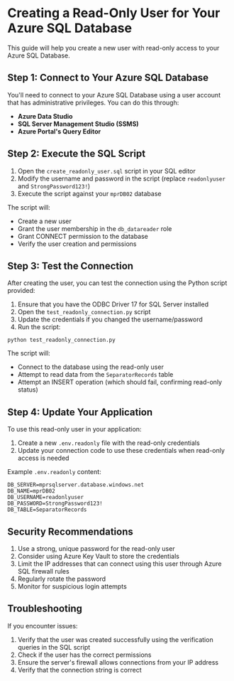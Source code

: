 # Creating a Read-Only User for Your Azure SQL Database

This guide will help you create a new user with read-only access to your Azure SQL Database.

## Step 1: Connect to Your Azure SQL Database

You'll need to connect to your Azure SQL Database using a user account that has administrative privileges. You can do this through:

- **Azure Data Studio**
- **SQL Server Management Studio (SSMS)**
- **Azure Portal's Query Editor**

## Step 2: Execute the SQL Script

1. Open the `create_readonly_user.sql` script in your SQL editor
2. Modify the username and password in the script (replace `readonlyuser` and `StrongPassword123!`)
3. Execute the script against your `mprDB02` database

The script will:
- Create a new user
- Grant the user membership in the `db_datareader` role
- Grant CONNECT permission to the database
- Verify the user creation and permissions

## Step 3: Test the Connection

After creating the user, you can test the connection using the Python script provided:

1. Ensure that you have the ODBC Driver 17 for SQL Server installed
2. Open the `test_readonly_connection.py` script
3. Update the credentials if you changed the username/password
4. Run the script:

```
python test_readonly_connection.py
```

The script will:
- Connect to the database using the read-only user
- Attempt to read data from the `SeparatorRecords` table
- Attempt an INSERT operation (which should fail, confirming read-only status)

## Step 4: Update Your Application

To use this read-only user in your application:

1. Create a new `.env.readonly` file with the read-only credentials
2. Update your connection code to use these credentials when read-only access is needed

Example `.env.readonly` content:
```
DB_SERVER=mprsqlserver.database.windows.net
DB_NAME=mprDB02
DB_USERNAME=readonlyuser
DB_PASSWORD=StrongPassword123!
DB_TABLE=SeparatorRecords
```

## Security Recommendations

1. Use a strong, unique password for the read-only user
2. Consider using Azure Key Vault to store the credentials
3. Limit the IP addresses that can connect using this user through Azure SQL firewall rules
4. Regularly rotate the password
5. Monitor for suspicious login attempts

## Troubleshooting

If you encounter issues:

1. Verify that the user was created successfully using the verification queries in the SQL script
2. Check if the user has the correct permissions
3. Ensure the server's firewall allows connections from your IP address
4. Verify that the connection string is correct 